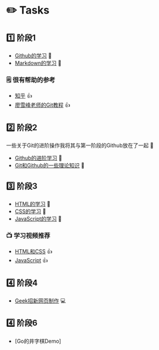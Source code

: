 # :pencil2: Tasks

## :one: 阶段1
- [Github的学习](https://github.com/Tcjig/Tasks/blob/main/Note/Github%E5%AD%A6%E4%B9%A0.md) :open_book:
- [Markdown的学习](https://github.com/Tcjig/Tasks/blob/main/Note/Markdown%E5%AD%A6%E4%B9%A0.md) :open_book:

### :spiral_notepad: 很有帮助的参考
- [知乎](https://zhuanlan.zhihu.com/p/337959303) :thumbsup:
- [廖雪峰老师的Git教程](https://www.liaoxuefeng.com/wiki/896043488029600) :thumbsup:

## :two: 阶段2
一些关于Git的进阶操作我将其与第一阶段的Github放在了一起 :briefcase:
- [Github的进阶学习](https://github.com/Tcjig/Tasks/blob/main/Note/Github%E5%AD%A6%E4%B9%A0.md) :open_book:
- [Git和Github的一些理论知识](https://github.com/Tcjig/Tasks/blob/main/Note/Git%E6%93%8D%E4%BD%9C%E7%9A%84%E4%B8%80%E4%BA%9B%E5%B8%B8%E8%A7%81%E9%97%AE%E9%A2%98%E5%8F%8A%E5%8E%9F%E7%90%86%E8%AE%B2%E8%A7%A3.md) :open_book:

## :three: 阶段3
- [HTML的学习](https://github.com/Tcjig/Tasks/blob/main/Note/HTML%E5%AD%A6%E4%B9%A0.md) :open_book:
- [CSS的学习](https://github.com/Tcjig/Tasks/blob/main/Note/CSS%E5%AD%A6%E4%B9%A0.md) :open_book:
- [JavaScript的学习](https://github.com/Tcjig/Tasks/blob/main/Note/JS%E5%AD%A6%E4%B9%A0.md) :open_book:

### :tv: 学习视频推荐
- [HTML和CSS](https://www.bilibili.com/video/BV1kM4y127Li/?spm_id_from=333.337.search-card.all.click) :thumbsup:
- [JavaScript](https://www.bilibili.com/video/BV1Y84y1L7Nn/?spm_id_from=333.337.search-card.all.click&vd_source=be2d49d637a41e45dcca97777ce72beb) :thumbsup:

## :four: 阶段4
- [Geek招新网页制作](https://github.com/Tcjig/Tcjig.github.io) :computer:

## :four: 阶段6
- [Go的井字棋Demo]

  
  

